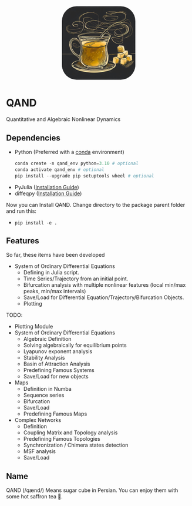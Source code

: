 <h1 align="center">
<img src="qand_logo.jpg" width="200" style="border-radius:20%">
</h1>

# QAND
Quantitative and Algebraic Nonlinear Dynamics
## Dependencies

* Python (Preferred with a [conda](https://docs.conda.io/en/latest/miniconda.html) environment)
    ```Python
    conda create -n qand_env python=3.10 # optional
    conda activate qand_env # optional
    pip install --upgrade pip setuptools wheel # optional
    ```
* PyJulia ([Installation Guide](https://pyjulia.readthedocs.io/en/latest/installation.html))
* diffeqpy ([Installation Guide](https://pypi.org/project/diffeqpy/))

Now you can Install QAND. Change directory to the package parent folder and run this:
* `pip install -e .`

## Features

So far, these items have been developed

* System of Ordinary Differential Equations
    * Defining in Julia script.
    * Time Series/Trajectory from an initial point.
    * Bifurcation analysis with multiple nonlinear features (local min/max peaks, min/max intervals)
    * Save/Load for Differential Equation/Trajectory/Bifurcation Objects.
    * Plotting

TODO:
* Plotting Module
* System of Ordinary Differential Equations
    * Algebraic Definition
    * Solving algebraically for equilibrium points
    * Lyapunov exponent analysis
    * Stability Analysis
    * Basin of Attraction Analysis
    * Predefining Famous Systems
    * Save/Load for new objects
* Maps
    * Definition in Numba
    * Sequence series
    * Bifurcation
    * Save/Load
    * Predefining Famous Maps
* Complex Networks
    * Definition
    * Coupling Matrix and Topology analysis
    * Predefining Famous Topologies
    * Synchronization / Chimera states detection
    * MSF analysis
    * Save/Load

## Name
QAND (/qænd/) Means sugar cube in Persian. You can enjoy them with some hot saffron tea 🍵.
